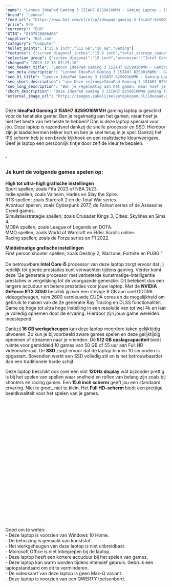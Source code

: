 ```yaml
---
"name": "Lenovo IdeaPad Gaming 3 15IAH7 82S9016WMH - Gaming Laptop - 15.6 inch - 120 Hz"
"brand": "Lenovo"
"feed_url": "https://www.bol.com/nl/nl/p/ideapad-gaming-3-15iah7-82s9016wmh-gaming-laptop-15-6-inch-120-hz/9300000151986370"
"price": 999
"currency": "EUR"
"GTIN": "0197528866468"
"supplier": "Bol.com"
"category": "Computer"
"bullet_points": ["15.6 inch","512 GB","16 GB","Gaming"]
"features": {"screen_diagonal_inches":"15.6 inch","total_storage_space":"512 GB","memory_size":"16 GB","purpose_laptop":"Gaming"}
"selection_group": {"screen_diagonal":"15 inch","processor":"Intel Core i5","changed_price_past_3_days":false,"product_family":"Ideapad"}
"changed": "2023-12-13 07:25:18"
"seo_header_title": "Lenovo IdeaPad Gaming 3 15IAH7 82S9016WMH - Gaming Laptop - 15.6 inch - 120 Hz"
"seo_meta_description": "Lenovo IdeaPad Gaming 3 15IAH7 82S9016WMH - Gaming Laptop - 15.6 inch - 120 Hz"
"seo_h1_title": "Lenovo IdeaPad Gaming 3 15IAH7 82S9016WMH - Gaming Laptop - 15.6 inch - 120 Hz"
"seo_short_description": "<p> Deze <strong>IdeaPad Gaming 3 15IAH7 82S9016WMH</strong> gaming laptop is geschikt voor de fanatieke gamer."
"seo_long_description": "Ben je regelmatig aan het gamen, maar hoef je niet het beste van het beste te hebben? Dan is deze laptop speciaal voor jou. Deze laptop is razendsnel dankzij de snelle processor en SSD. Hierdoor zijn je laadschermen lekker kort en ben je snel terug in je spel. Dankzij het IPS scherm heb je een brede kijkhoek en een realistische kleurweergave. Geef je laptop een persoonlijk tintje door zelf de kleur te bepalen. </p> <p> <br />\" </p> <h3>Je kunt de volgende games spelen op:</h3> <p> </p> <p> <b>High tot ultra-high grafische instellingen</b><br /> Sport spellen; zoals Fifa 2023 of NBA 2k23. <br /> Indie spellen; zoals Valheim, Hades en Slay the Spire. <br /> RTS spellen; zoals Starcraft 2 en de Total War series. <br /> Avontuur spellen; zoals Cyberpunk 2077, de Fallout series of de Assassins Creed games. <br /> Simulatie/strategie spellen; zoals Crusader Kings 3, Cities: Skylines en Sims 4. <br /> MOBA spellen; zoals League of Legends en DOTA. <br /> MMO spellen; zoals World of Warcraft en Elder Scrolls online. <br /> Racing spellen; zoals de Forza series en F1 2022.  </p> <p> <b>Middelmatige grafische instellingen</b><br /> First person shooter spellen; zoals Destiny 2, Warzone, Fortnite en PUBG. \" <br /><br />De betrouwbare<strong> Intel Core i5 </strong>processor van deze laptop zorgt ervoor dat jij redelijk tot goede prestaties kunt verwachten tijdens gaming. Verder komt deze 12e generatie processor met verbeterde kunstmatige-intelligentie prestaties in vergelijking tot de voorgaande generatie. Dit betekent dus een langere accuduur en betere prestaties voor jouw laptop. Met de <strong>NVIDIA GeForce RTX 3050</strong> beschik jij over een stevige 8 GB aan snel GDDR6 videogeheugen, ruim 2600 vernieuwde CUDA cores en de mogelijkheid om gebruik te maken van de 2e generatie Ray Tracing en DLSS functionaliteit. Game op hoge tot ultra hoge instelling in een resolutie van tot wel 4k en laat je volledig opnemen door de ervaring. Hierdoor zijn jouw game werelden meeslepend. </p> <p> Dankzij<strong> 16 GB werkgeheugen</strong> kan deze laptop meerdere taken gelijktijdig uitvoeren. Zo kun je bijvoorbeeld zware games spelen en deze gelijktijdig opnemen of streamen naar je vrienden. De<strong> 512 GB opslagcapaciteit </strong>biedt ruimte voor gemiddeld 10 games van 50 GB of 55 uur aan Full HD videomateriaal. De <strong>SSD </strong>zorgt ervoor dat de laptop binnen 10 seconden is opgestart. Bovendien werkt een SSD volledig stil en is het betrouwbaarder dan een traditionele harde schijf. </p> <p> Deze laptop beschikt ook over een vlot <strong>120Hz display</strong> wat bijzonder prettig is bij het spelen van spellen waar snelheid en reflex van belang zijn zoals bij shooters en racing games. Een <strong>15. 6 inch scherm</strong> geeft jou een standaard ervaring. Niet te groot, niet te klein. Het <strong>Full HD-scherm</strong> biedt een prettige beeldkwaliteit voor het spelen van je games. <br /> <br /> <br /> <br /> <br /> <br /> <br /> <br /> <br /> <br /> <br /> <br /> <br /> <br /> <br /> <br /> <br /> <br /> <br /> <br /> <br /> <br /> <br /> <br /> <br />Goed om te weten: <br />- Deze laptop is voorzien van Windows 10 Home. <br />- De behuizing is gemaakt van kunststof. <br />- Het werkgeheugen van deze laptop is niet uitbreidbaar. <br />- Microsoft Office is niet inbegrepen bij de laptop. <br />- Deze laptop heeft een kortere accuduur bij het spelen van games. <br />- Deze laptop kan warm worden tijdens intensief gebruik. Gebruik een laptopstandaard om dit te verminderen. <br />- De videokaart van deze laptop is geen Max-Q variant. <br />- Deze laptop is voorzien van een QWERTY toetsenbord.  </p>"
"short_description": "Deze IdeaPad Gaming 3 15IAH7 82S9016WMH gaming laptop is geschikt voor de fanatieke gamer. Ben je regelmatig aan het gamen, maar hoef je niet het beste van het beste te hebben? Dan is deze laptop speciaal voor jou. Deze laptop is razendsnel dankzij de snelle processor en SSD. Hierdoor zijn je laadschermen lekker kort en ben je snel terug in je spel. Dankzij het IPS scherm heb je een brede kijkhoek en een realistische kleurweergave. Geef je laptop een persoonlijk tintje door zelf de kleur te bepalen. \" Je kunt de volgende games spelen op: High tot ultra-high grafische instellingen Sport spellen; zoals Fifa 2023 of NBA 2k23. Indie spellen; zoals Valheim, Hades en Slay the Spire. RTS spellen; zoals Starcraft 2 en de Total War series. Avontuur spellen; zoals Cyberpunk 2077, de Fallout series of de Assassins Creed games. Simulatie/strategie spellen; zoals Crusader Kings 3, Cities: Skylines en Sims 4. MOBA spellen; zoals League of Legends en DOTA. MMO spellen; zoals World of Warcraft en Elder Scrolls online. Racing spellen; zoals de Forza series en F1 2022. Middelmatige grafische instellingen First person shooter spellen; zoals Destiny 2, Warzone, Fortnite en PUBG.\" De betrouwbare Intel Core i5 processor van deze laptop zorgt ervoor dat jij redelijk tot goede prestaties kunt verwachten tijdens gaming. Verder komt deze 12e generatie processor met verbeterde kunstmatige-intelligentie prestaties in vergelijking tot de voorgaande generatie. Dit betekent dus een langere accuduur en betere prestaties voor jouw laptop. Met de NVIDIA GeForce RTX 3050 beschik jij over een stevige 8 GB aan snel GDDR6 videogeheugen, ruim 2600 vernieuwde CUDA cores en de mogelijkheid om gebruik te maken van de 2e generatie Ray Tracing en DLSS functionaliteit. Game op hoge tot ultra hoge instelling in een resolutie van tot wel 4k en laat je volledig opnemen door de ervaring. Hierdoor zijn jouw game werelden meeslepend. Dankzij 16 GB werkgeheugen kan deze laptop meerdere taken gelijktijdig uitvoeren. Zo kun je bijvoorbeeld zware games spelen en deze gelijktijdig opnemen of streamen naar je vrienden. De 512 GB opslagcapaciteit biedt ruimte voor gemiddeld 10 games van 50 GB of 55 uur aan Full HD videomateriaal. De SSD zorgt ervoor dat de laptop binnen 10 seconden is opgestart. Bovendien werkt een SSD volledig stil en is het betrouwbaarder dan een traditionele harde schijf. Deze laptop beschikt ook over een vlot 120Hz display wat bijzonder prettig is bij het spelen van spellen waar snelheid en reflex van belang zijn zoals bij shooters en racing games. Een 15.6 inch scherm geeft jou een standaard ervaring. Niet te groot, niet te klein. Het Full HD-scherm biedt een prettige beeldkwaliteit voor het spelen van je games. Goed om te weten: - Deze laptop is voorzien van Windows 10 Home. - De behuizing is gemaakt van kunststof. - Het werkgeheugen van deze laptop is niet uitbreidbaar. - Microsoft Office is niet inbegrepen bij de laptop. - Deze laptop heeft een kortere accuduur bij het spelen van games. - Deze laptop kan warm worden tijdens intensief gebruik. Gebruik een laptopstandaard om dit te verminderen. - De videokaart van deze laptop is geen Max-Q variant. - Deze laptop is voorzien van een QWERTY toetsenbord."
"external_image_url": "https://images.zakelijkelaptopkopen.nl/ideapad-gaming-3-15iah7-82s9016wmh-gaming-laptop-15-6-inch-120-hz.webp"
---
```


<p> Deze <strong>IdeaPad Gaming 3 15IAH7 82S9016WMH</strong> gaming laptop is geschikt voor de fanatieke gamer. Ben je regelmatig aan het gamen, maar hoef je niet het beste van het beste te hebben? Dan is deze laptop speciaal voor jou. Deze laptop is razendsnel dankzij de snelle processor en SSD. Hierdoor zijn je laadschermen lekker kort en ben je snel terug in je spel. Dankzij het IPS scherm heb je een brede kijkhoek en een realistische kleurweergave. Geef je laptop een persoonlijk tintje door zelf de kleur te bepalen. </p> <p> <br />" </p> <h3>Je kunt de volgende games spelen op:</h3> <p>  </p> <p> <b>High tot ultra-high grafische instellingen</b><br /> Sport spellen; zoals Fifa 2023 of NBA 2k23. <br /> Indie spellen; zoals Valheim, Hades en Slay the Spire.<br /> RTS spellen; zoals Starcraft 2 en de Total War series.<br /> Avontuur spellen; zoals Cyberpunk 2077, de Fallout series of de Assassins Creed games.<br /> Simulatie/strategie spellen; zoals Crusader Kings 3, Cities: Skylines en Sims 4.<br /> MOBA spellen; zoals League of Legends en DOTA.<br /> MMO spellen; zoals World of Warcraft en Elder Scrolls online.<br /> Racing spellen; zoals de Forza series en F1 2022.  </p> <p> <b>Middelmatige grafische instellingen</b><br /> First person shooter spellen; zoals Destiny 2, Warzone, Fortnite en PUBG." <br /><br />De betrouwbare<strong> Intel Core i5 </strong>processor van deze laptop zorgt ervoor dat jij redelijk tot goede prestaties kunt verwachten tijdens gaming. Verder komt deze 12e generatie processor met verbeterde kunstmatige-intelligentie prestaties in vergelijking tot de voorgaande generatie. Dit betekent dus een langere accuduur en betere prestaties voor jouw laptop. Met de <strong>NVIDIA GeForce RTX 3050</strong> beschik jij over een stevige 8 GB aan snel GDDR6 videogeheugen, ruim 2600 vernieuwde CUDA cores en de mogelijkheid om gebruik te maken van de 2e generatie Ray Tracing en DLSS functionaliteit. Game op hoge tot ultra hoge instelling in een resolutie van tot wel 4k en laat je volledig opnemen door de ervaring. Hierdoor zijn jouw game werelden meeslepend. </p> <p> Dankzij<strong> 16 GB werkgeheugen</strong> kan deze laptop meerdere taken gelijktijdig uitvoeren. Zo kun je bijvoorbeeld zware games spelen en deze gelijktijdig opnemen of streamen naar je vrienden. De<strong> 512 GB opslagcapaciteit </strong>biedt ruimte voor gemiddeld 10 games van 50 GB of 55 uur aan Full HD videomateriaal. De <strong>SSD </strong>zorgt ervoor dat de laptop binnen 10 seconden is opgestart. Bovendien werkt een SSD volledig stil en is het betrouwbaarder dan een traditionele harde schijf. </p> <p> Deze laptop beschikt ook over een vlot <strong>120Hz display</strong> wat bijzonder prettig is bij het spelen van spellen waar snelheid en reflex van belang zijn zoals bij shooters en racing games. Een <strong>15.6 inch scherm</strong> geeft jou een standaard ervaring. Niet te groot, niet te klein. Het <strong>Full HD-scherm</strong> biedt een prettige beeldkwaliteit voor het spelen van je games. <br /> <br /> <br /> <br /> <br /> <br /> <br /> <br /> <br /> <br /> <br /> <br /> <br /> <br /> <br /> <br /> <br /> <br /> <br /> <br /> <br /> <br /> <br /> <br /> <br />Goed om te weten: <br />- Deze laptop is voorzien van Windows 10 Home. <br />- De behuizing is gemaakt van kunststof. <br />- Het werkgeheugen van deze laptop is niet uitbreidbaar. <br />- Microsoft Office is niet inbegrepen bij de laptop. <br />- Deze laptop heeft een kortere accuduur bij het spelen van games. <br />- Deze laptop kan warm worden tijdens intensief gebruik. Gebruik een laptopstandaard om dit te verminderen. <br />- De videokaart van deze laptop is geen Max-Q variant. <br />- Deze laptop is voorzien van een QWERTY toetsenbord.  </p>